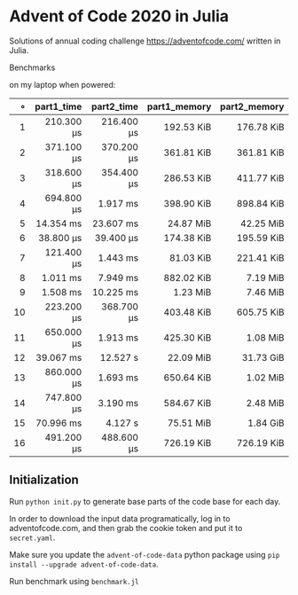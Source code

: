 # Advent of Code 2020 in Julia

Solutions of annual coding challenge https://adventofcode.com/ written in Julia.

Benchmarks

on my laptop when powered:

|   ∘ | part1_time | part2_time | part1_memory | part2_memory |
| ---:| ----------:| ----------:| ------------:| ------------:|
|   1 | 210.300 μs | 216.400 μs |   192.53 KiB |   176.78 KiB |
|   2 | 371.100 μs | 370.200 μs |   361.81 KiB |   361.81 KiB |
|   3 | 318.600 μs | 354.400 μs |   286.53 KiB |   411.77 KiB |
|   4 | 694.800 μs |   1.917 ms |   398.90 KiB |   898.84 KiB |
|   5 |  14.354 ms |  23.607 ms |    24.87 MiB |    42.25 MiB |
|   6 |  38.800 μs |  39.400 μs |   174.38 KiB |   195.59 KiB |
|   7 | 121.400 μs |   1.443 ms |    81.03 KiB |   221.41 KiB |
|   8 |   1.011 ms |   7.949 ms |   882.02 KiB |     7.19 MiB |
|   9 |   1.508 ms |  10.225 ms |     1.23 MiB |     7.46 MiB |
|  10 | 223.200 μs | 368.700 μs |   403.48 KiB |   605.75 KiB |
|  11 | 650.000 μs |   1.913 ms |   425.30 KiB |     1.08 MiB |
|  12 |  39.067 ms |   12.527 s |    22.09 MiB |    31.73 GiB |
|  13 | 860.000 μs |   1.693 ms |   650.64 KiB |     1.02 MiB |
|  14 | 747.800 μs |   3.190 ms |   584.67 KiB |     2.48 MiB |
|  15 |  70.996 ms |    4.127 s |    75.51 MiB |     1.84 GiB |
|  16 | 491.200 μs | 488.600 μs |   726.19 KiB |   726.19 KiB |

## Initialization

Run `python init.py` to generate base parts of the code base for each day.

In order to download the input data programatically, log in to adventofcode.com, and then grab the cookie token and put it to `secret.yaml`.

Make sure you update the `advent-of-code-data` python package using `pip install --upgrade advent-of-code-data`.

Run benchmark using `benchmark.jl`

